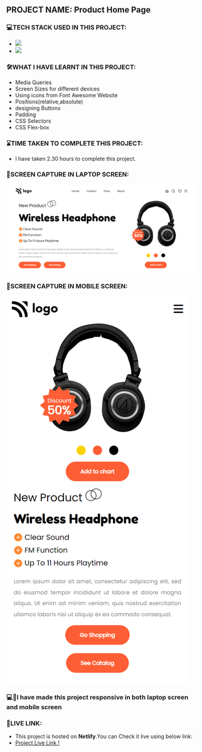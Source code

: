 ## PROJECT NAME: Product Home Page

### **💻TECH STACK USED IN THIS PROJECT:** 
- <img src="https://img.shields.io/badge/HTML5-E34F26?style=for-the-badge&logo=html5&logoColor=white" />
- <img src="https://img.shields.io/badge/CSS3-1572B6?style=for-the-badge&logo=css3&logoColor=white" />

### **🛠WHAT I HAVE LEARNT IN THIS PROJECT:** 
- Media Queries
- Screen Sizes for different devices
- Using icons from Font Awesome Website
- Positions(relative,absolute)
- designing Buttons 
- Padding
- CSS Selectors
- CSS Flex-box

### **⌛TIME TAKEN TO COMPLETE THIS PROJECT:** 
- I have taken 2.30 hours to complete this project.

### **👀SCREEN CAPTURE IN LAPTOP SCREEN:**
![Product Home Page Screen Capture In Laptop Screen](ScreenCapture-In-Laptop-Screen.png)

### **👀SCREEN CAPTURE IN MOBILE SCREEN:**
![Product Home Page Screen Capture In Mobile Screen](ScreenCapture-In-Mobile-Screen.png)

### 💻📱I have made this project responsive in both **laptop** screen and **mobile** screen

### **🚀LIVE LINK:**
-  This project is hosted on **Netlify**.You can Check it live using below link: 
-  [Project Live Link !](https://631cc1a795a36569c74f63e0--gleaming-marzipan-4dd42a.netlify.app/)

